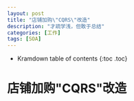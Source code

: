 ```yaml
---
layout: post
title: "店铺加购\"CQRS\"改造"
description: "才疏学浅，但敢于总结"
categories: [工作]
tags: [SOA]
---
```


* Kramdown table of contents
{:toc .toc}

# 店铺加购"CQRS"改造

